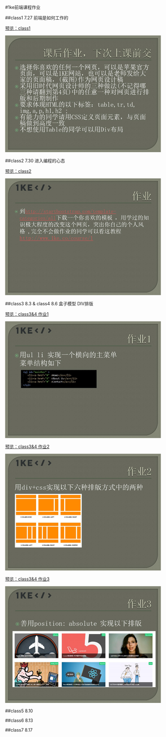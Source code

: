 #1ke前端课程作业

##class1 7.27 前端是如何工作的

[预览：class1](http://htmlpreview.github.io/?https://github.com/ryuzheng/1ke-front-end-class-homework/blob/master/class1/class1.html)

![](https://github.com/ryuzheng/1ke-front-end-class-homework/blob/master/class1/WEB%E5%89%8D%E7%AB%AF%E8%AF%BE%E7%A8%8B_%E7%AC%AC%E4%B8%80%E8%8A%82.jpg?raw=true)

##class2 7.30 进入编程的心态

[预览：class2](http://htmlpreview.github.io/?https://github.com/ryuzheng/1ke-front-end-class-homework/blob/master/class2/index.html)

![](https://github.com/ryuzheng/1ke-front-end-class-homework/blob/master/class2/WEB%E5%89%8D%E7%AB%AF%E8%AF%BE%E7%A8%8B_%E7%AC%AC%E4%BA%8C%E8%8A%82.jpg?raw=true)

##class3 8.3 & class4 8.6 盒子模型 DIV排版

[预览：class3&4 作业1](http://htmlpreview.github.io/?https://github.com/ryuzheng/1ke-front-end-class-homework/blob/master/class3%264/nav.html)

![](https://github.com/ryuzheng/1ke-front-end-class-homework/blob/master/class3&4/WEB%E5%89%8D%E7%AB%AF%E8%AF%BE%E7%A8%8B_%E7%AC%AC%E4%B8%89%E3%80%81%E5%9B%9B%E8%8A%82.jpg?raw=true)

[预览：class3&4 作业2](http://htmlpreview.github.io/?https://github.com/ryuzheng/1ke-front-end-class-homework/blob/master/class3%264/layout.html)

![](https://github.com/ryuzheng/1ke-front-end-class-homework/blob/master/class3&4/WEB%E5%89%8D%E7%AB%AF%E8%AF%BE%E7%A8%8B_%E7%AC%AC%E4%B8%89%E3%80%81%E5%9B%9B%E8%8A%822.jpg?raw=true)

[预览：class3&4 作业3](http://htmlpreview.github.io/?https://github.com/ryuzheng/1ke-front-end-class-homework/blob/master/class3%264/pictures.html)

![](https://github.com/ryuzheng/1ke-front-end-class-homework/blob/master/class3&4/WEB%E5%89%8D%E7%AB%AF%E8%AF%BE%E7%A8%8B_%E7%AC%AC%E4%B8%89%E3%80%81%E5%9B%9B%E8%8A%823.jpg?raw=true)

##class5 8.10 

##class6 8.13 

##class7 8.17 